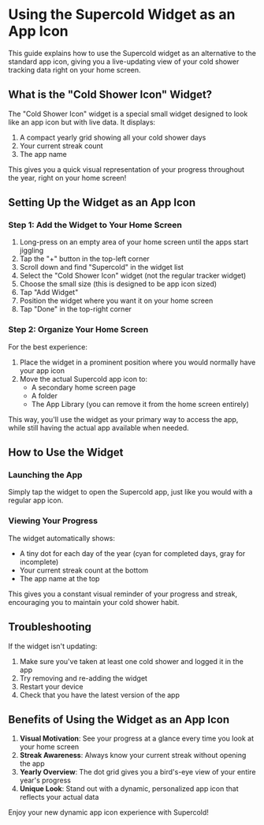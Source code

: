 # Using the Supercold Widget as an App Icon

This guide explains how to use the Supercold widget as an alternative to the standard app icon, giving you a live-updating view of your cold shower tracking data right on your home screen.

## What is the "Cold Shower Icon" Widget?

The "Cold Shower Icon" widget is a special small widget designed to look like an app icon but with live data. It displays:

1. A compact yearly grid showing all your cold shower days
2. Your current streak count
3. The app name

This gives you a quick visual representation of your progress throughout the year, right on your home screen!

## Setting Up the Widget as an App Icon

### Step 1: Add the Widget to Your Home Screen

1. Long-press on an empty area of your home screen until the apps start jiggling
2. Tap the "+" button in the top-left corner
3. Scroll down and find "Supercold" in the widget list
4. Select the "Cold Shower Icon" widget (not the regular tracker widget)
5. Choose the small size (this is designed to be app icon sized)
6. Tap "Add Widget"
7. Position the widget where you want it on your home screen
8. Tap "Done" in the top-right corner

### Step 2: Organize Your Home Screen

For the best experience:

1. Place the widget in a prominent position where you would normally have your app icon
2. Move the actual Supercold app icon to:
   - A secondary home screen page
   - A folder
   - The App Library (you can remove it from the home screen entirely)

This way, you'll use the widget as your primary way to access the app, while still having the actual app available when needed.

## How to Use the Widget

### Launching the App

Simply tap the widget to open the Supercold app, just like you would with a regular app icon.

### Viewing Your Progress

The widget automatically shows:

- A tiny dot for each day of the year (cyan for completed days, gray for incomplete)
- Your current streak count at the bottom
- The app name at the top

This gives you a constant visual reminder of your progress and streak, encouraging you to maintain your cold shower habit.

## Troubleshooting

If the widget isn't updating:

1. Make sure you've taken at least one cold shower and logged it in the app
2. Try removing and re-adding the widget
3. Restart your device
4. Check that you have the latest version of the app

## Benefits of Using the Widget as an App Icon

1. **Visual Motivation**: See your progress at a glance every time you look at your home screen
2. **Streak Awareness**: Always know your current streak without opening the app
3. **Yearly Overview**: The dot grid gives you a bird's-eye view of your entire year's progress
4. **Unique Look**: Stand out with a dynamic, personalized app icon that reflects your actual data

Enjoy your new dynamic app icon experience with Supercold! 